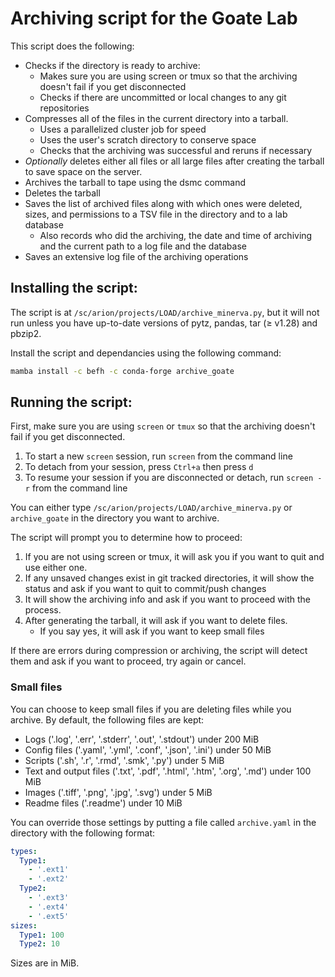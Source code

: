 # Archiving script for the Goate Lab

This script does the following:

*  Checks if the directory is ready to archive:
   *  Makes sure you are using screen or tmux so that the archiving doesn't fail if you get disconnected
   *  Checks if there are uncommitted or local changes to any git repositories
*  Compresses all of the files in the current directory into a tarball.
   *  Uses a parallelized cluster job for speed
   *  Uses the user's scratch directory to conserve space
   *  Checks that the archiving was successful and reruns if necessary
*  *Optionally* deletes either all files or all large files after creating the tarball to save space on the server.
*  Archives the tarball to tape using the dsmc command
*  Deletes the tarball
*  Saves the list of archived files along with which ones were deleted, sizes, and permissions to a TSV file in the directory and to a lab database
   *  Also records who did the archiving, the date and time of archiving and the current path to a log file and the database
*  Saves an extensive log file of the archiving operations
   
## Installing the script:

The script is at `/sc/arion/projects/LOAD/archive_minerva.py`, but it will not run unless you have up-to-date versions of pytz, pandas, tar (≥ v1.28) and pbzip2.

Install the script and dependancies using the following command:

```bash
mamba install -c befh -c conda-forge archive_goate
```

## Running the script:

First, make sure you are using `screen` or `tmux` so that the archiving doesn't fail if you get disconnected.

1.  To start a new `screen` session, run `screen` from the command line
2.  To detach from your session, press `Ctrl+a` then press `d`
3.  To resume your session if you are disconnected or detach, run `screen -r` from the command line

You can either type `/sc/arion/projects/LOAD/archive_minerva.py` or `archive_goate` in the directory you want to archive.

The script will prompt you to determine how to proceed:

1.  If you are not using screen or tmux, it will ask you if you want to quit and use either one.
1.  If any unsaved changes exist in git tracked directories, it will show the status and ask if you want to quit to commit/push changes
1.  It will show the archiving info and ask if you want to proceed with the process.
1.  After generating the tarball, it will ask if you want to delete files.
    *  If you say yes, it will ask if you want to keep small files

If there are errors during compression or archiving, the script will detect them and ask if you want to proceed, try again or cancel.

### Small files

You can choose to keep small files if you are deleting files while you archive. By default, the following files are kept:

*  Logs ('.log', '.err', '.stderr', '.out', '.stdout') under 200 MiB
*  Config files ('.yaml', '.yml', '.conf', '.json', '.ini') under 50 MiB
*  Scripts ('.sh', '.r', '.rmd', '.smk', '.py') under 5 MiB
*  Text and output files ('.txt', '.pdf', '.html', '.htm', '.org', '.md') under 100 MiB
*  Images ('.tiff', '.png', '.jpg', '.svg') under 5 MiB
*  Readme files ('.readme') under 10 MiB

You can override those settings by putting a file called `archive.yaml` in the directory with the following format:

```yaml
types:
  Type1:
    - '.ext1'
    - '.ext2'
  Type2:
    - '.ext3'
    - '.ext4'
    - '.ext5'
sizes:
  Type1: 100
  Type2: 10
```

Sizes are in MiB.

